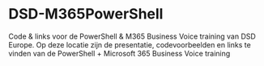 # DSD-M365PowerShell
Code &amp; links voor de PowerShell &amp; M365 Business Voice training van DSD Europe.
Op deze locatie zijn de presentatie, codevoorbeelden en links te vinden van de PowerShell + Microsoft 365 Business Voice training